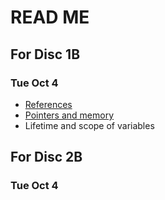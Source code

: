 # READ ME

## For Disc 1B
### Tue Oct 4
- [References](https://github.com/TejasViswa/PIC10B_Disc1B_Disc2B/blob/main/Week_1/References.md)
- [Pointers and memory](https://github.com/TejasViswa/PIC10B_Disc1B_Disc2B/blob/main/Week_1/Pointers_and_memory.md)
- Lifetime and scope of variables

## For Disc 2B
### Tue Oct 4

